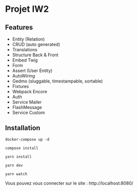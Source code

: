 # Projet IW2

## Features 
- Entity (Relation)
- CRUD (auto generated)
- Translations
- Structure Back & Front
- Embed Twig
- Form
- Assert (User Entity)
- AutoWiring
- Gedmo (sluggable, timestampable, sortable)
- Fixtures
- Webpack Encore 
- Auth
- Service Mailer
- FlashMessage
- Service Custom

## Installation
``docker-compose up -d``

``compose install``

``yarn install``

``yarn dev``

``yarn watch`` 

Vous pouvez vous connecter sur le site : http://localhost:8080/

